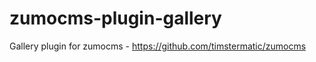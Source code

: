 zumocms-plugin-gallery
======================

Gallery plugin for zumocms - https://github.com/timstermatic/zumocms
